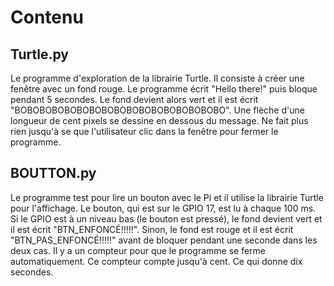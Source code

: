 # Contenu

## Turtle.py <br />
Le programme d'exploration de la librairie Turtle. Il consiste à créer une fenêtre avec un fond rouge.
Le programme écrit "Hello there!" puis bloque pendant 5 secondes. Le fond devient alors vert et il est écrit "BOBOBOBOBOBOBOBOBOBOBOBOBOBOBOBOBO".
Une flèche d'une longueur de cent pixels se dessine en dessous du message. Ne fait plus rien jusqu'à se que l'utilisateur clic dans la fenêtre
pour fermer le programme.



## BOUTTON.py <br />
Le programme test pour lire un bouton avec le Pi et il utilise la librairie Turtle pour l'affichage.
Le bouton, qui est sur le GPIO 17, est lu à chaque 100 ms. Si le GPIO est à un niveau bas (le bouton est pressé),
le fond devient vert et il est écrit "BTN_ENFONCÉ!!!!!". Sinon, le fond est rouge et il est écrit "BTN_PAS_ENFONCÉ!!!!!"
avant de bloquer pendant une seconde dans les deux cas. Il y a un compteur pour que le programme se ferme automatiquement.
Ce compteur compte jusqu'à cent. Ce qui donne dix secondes.
